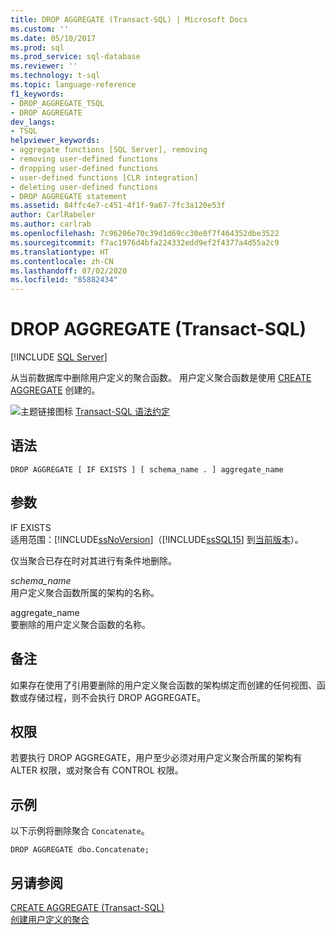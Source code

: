 ```yaml
---
title: DROP AGGREGATE (Transact-SQL) | Microsoft Docs
ms.custom: ''
ms.date: 05/10/2017
ms.prod: sql
ms.prod_service: sql-database
ms.reviewer: ''
ms.technology: t-sql
ms.topic: language-reference
f1_keywords:
- DROP_AGGREGATE_TSQL
- DROP AGGREGATE
dev_langs:
- TSQL
helpviewer_keywords:
- aggregate functions [SQL Server], removing
- removing user-defined functions
- dropping user-defined functions
- user-defined functions [CLR integration]
- deleting user-defined functions
- DROP AGGREGATE statement
ms.assetid: 84ffc4e7-c451-4f1f-9a67-7fc3a120e53f
author: CarlRabeler
ms.author: carlrab
ms.openlocfilehash: 7c96206e70c39d1d69cc30e8f7f464352dbe3522
ms.sourcegitcommit: f7ac1976d4bfa224332edd9ef2f4377a4d55a2c9
ms.translationtype: HT
ms.contentlocale: zh-CN
ms.lasthandoff: 07/02/2020
ms.locfileid: "85882434"
---
```

# <a name="drop-aggregate-transact-sql"></a>DROP AGGREGATE (Transact-SQL)
[!INCLUDE [SQL Server](../../includes/applies-to-version/sqlserver.md)]

  从当前数据库中删除用户定义的聚合函数。 用户定义聚合函数是使用 [CREATE AGGREGATE](../../t-sql/statements/create-aggregate-transact-sql.md) 创建的。  
  
 ![主题链接图标](../../database-engine/configure-windows/media/topic-link.gif "“主题链接”图标") [Transact-SQL 语法约定](../../t-sql/language-elements/transact-sql-syntax-conventions-transact-sql.md)  
  
## <a name="syntax"></a>语法  
  
```  
DROP AGGREGATE [ IF EXISTS ] [ schema_name . ] aggregate_name  
```  
  
## <a name="arguments"></a>参数  
 IF EXISTS   
 适用范围：[!INCLUDE[ssNoVersion](../../includes/ssnoversion-md.md)]（[!INCLUDE[ssSQL15](../../includes/sssql15-md.md)] 到[当前版本](https://go.microsoft.com/fwlink/p/?LinkId=299658)）。  
  
 仅当聚合已存在时对其进行有条件地删除。  
  
 *schema_name*  
 用户定义聚合函数所属的架构的名称。  
  
  aggregate_name  
 要删除的用户定义聚合函数的名称。  
  
## <a name="remarks"></a>备注  
 如果存在使用了引用要删除的用户定义聚合函数的架构绑定而创建的任何视图、函数或存储过程，则不会执行 DROP AGGREGATE。  
  
## <a name="permissions"></a>权限  
 若要执行 DROP AGGREGATE，用户至少必须对用户定义聚合所属的架构有 ALTER 权限，或对聚合有 CONTROL 权限。  
  
## <a name="examples"></a>示例  
 以下示例将删除聚合 `Concatenate`。  
  
```  
DROP AGGREGATE dbo.Concatenate;  
```  
  
## <a name="see-also"></a>另请参阅  
 [CREATE AGGREGATE (Transact-SQL)](../../t-sql/statements/create-aggregate-transact-sql.md)   
 [创建用户定义的聚合](../../relational-databases/user-defined-functions/create-user-defined-aggregates.md)  
  
  
